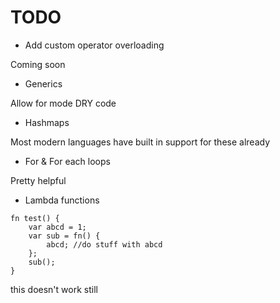 # TODO

- Add custom operator overloading

Coming soon

- Generics

Allow for mode DRY code

- Hashmaps

Most modern languages have built in support for these already

- For & For each loops

Pretty helpful

- Lambda functions

```
fn test() {
    var abcd = 1;
    var sub = fn() {
        abcd; //do stuff with abcd
    };
    sub();
}
```

this doesn't work still